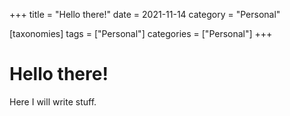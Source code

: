 +++
title = "Hello there!"
date = 2021-11-14
category = "Personal"

[taxonomies]
tags = ["Personal"]
categories = ["Personal"]
+++

# Hello there!

Here I will write stuff.
